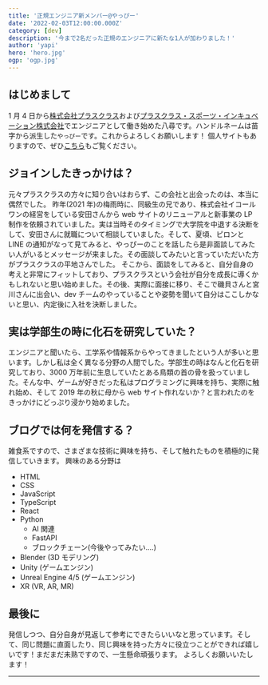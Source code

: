 ```yaml
---
title: '正規エンジニア新メンバー@やっぴー'
date: '2022-02-03T12:00:00.000Z'
category: [dev]
description: '今まで2名だった正規のエンジニアに新たな1人が加わりました！'
author: 'yapi'
hero: 'hero.jpg'
ogp: 'ogp.jpg'
---
```


## はじめまして

1 月 4 日から[株式会社プラスクラス](https://plus-class.co.jp/)および[プラスクラス・スポーツ・インキュベーション株式会社](https://plusclass-sports-incubation.co.jp/)でエンジニアとして働き始めた八尋です。ハンドルネームは苗字から派生した`やっぴー`です。これからよろしくお願いします！
個人サイトもありますので、ぜひ[こちら](https://taketoyahiro.com)もご覧ください。

## ジョインしたきっかけは？

元々プラスクラスの方々に知り合いはおらず、この会社と出会ったのは、本当に偶然でした。
昨年(2021 年)の梅雨時に、同級生の兄であり、株式会社イコールワンの経営をしている安田さんから web サイトのリニューアルと新事業の LP 制作を依頼されていました。実は当時そのタイミングで大学院を中退する決断をして、安田さんに就職について相談していました。そして、夏頃、ピロンと LINE の通知がなって見てみると、やっぴーのことを話したら是非面談してみたい人がいるとメッセージが来ました。その面談してみたいと言っていただいた方がプラスクラスの平地さんでした。
そこから、面談をしてみると、自分自身の考えと非常にフィットしており、プラスクラスという会社が自分を成長に導くかもしれないと思い始めました。その後、実際に面接に移り、そこで磯貝さんと宮川さんに出会い、dev チームのやっていることや姿勢を聞いて自分はここしかないと思い、内定後に入社を決断しました。

## 実は学部生の時に化石を研究していた？

エンジニアと聞いたら、工学系や情報系からやってきましたという人が多いと思います。しかし私は全く異なる分野の人間でした。学部生の時はなんと化石を研究しており、3000 万年前に生息していたとある鳥類の首の骨を扱っていました。そんな中、ゲームが好きだった私はプログラミングに興味を持ち、実際に触れ始め、そして 2019 年の秋に母から web サイト作れないか？と言われたのをきっかけにどっぷり浸かり始めました。

## ブログでは何を発信する？

雑食系ですので、さまざまな技術に興味を持ち、そして触れたものを積極的に発信していきます。
興味のある分野は

-   HTML
-   CSS
-   JavaScript
-   TypeScript
-   React
-   Python
    -   AI 関連
    -   FastAPI
    -   ブロックチェーン(今後やってみたい....)
-   Blender (3D モデリング)
-   Unity (ゲームエンジン)
-   Unreal Engine 4/5 (ゲームエンジン)
-   XR (VR, AR, MR)

## 最後に

発信しつつ、自分自身が見返して参考にできたらいいなと思っています。そして、同じ問題に直面したり、同じ興味を持った方々に役立つことができれば嬉しいです！まだまだ未熟ですので、一生懸命頑張ります。
よろしくお願いいたします！

---
